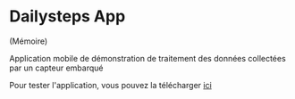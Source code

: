 # Dailysteps App
(Mémoire)

Application mobile de démonstration de traitement des données collectées par un capteur embarqué

Pour tester l'application, vous pouvez la télécharger [ici](https://drive.google.com/open?id=1xppgyxU-Mw-Cfz0-HaWvC_uxfbf774GP)
